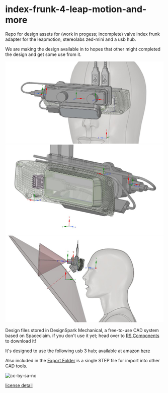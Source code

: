 # index-frunk-4-leap-motion-and-more
Repo for design assets for (work in progess; incomplete) valve index frunk adapter for the leapmotion, stereolabs zed-mini and a usb hub.

We are making the design available in to hopes that other might completed the design and get some use from it.

![photo](media/frunk-003.jpg) 
![photo](media/frunk-001.jpg)
![photo](media/frunk-002.jpg)

Design files stored in DesignSpark Mechanical, a free-to-use CAD system based on Spaceclaim.
if you don't use it yet; head over to [RS Components](https://www.rs-online.com/designspark/mechanical-download-and-installation) to download it!

It's designed to use the following usb 3 hub; available at amazon [here](https://www.amazon.com/dp/B00XMD7KPU/ref=emc_b_5_t)

Also included in the [Export Folder](export) is a single STEP file for import into other CAD tools.

![cc-by-sa-nc](https://licensebuttons.net/l/by-nc-sa/4.0/88x31.png)

[license detail](https://creativecommons.org/licenses/by-nc-sa/4.0/legalcode)
